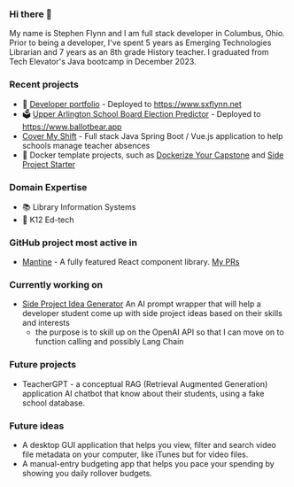 ### Hi there 👋

My name is Stephen Flynn and I am  full stack developer in Columbus, Ohio. Prior to being a developer, I've spent 5 years as Emerging Technologies Librarian and 7 years as an 8th grade History teacher. I graduated from Tech Elevator's Java bootcamp in December 2023.

### Recent projects
 - 🚀 [Developer portfolio](https://github.com/sxflynn/portfolio) - Deployed to https://www.sxflynn.net
 - 🗳️ [Upper Arlington School Board Election Predictor](https://github.com/sxflynn/electionsim) - Deployed to https://www.ballotbear.app
 - [Cover My Shift](https://github.com/sxflynn/covermyshift) - Full stack Java Spring Boot / Vue.js application to help schools manage teacher absences
 - 🐋 Docker template projects, such as [Dockerize Your Capstone](https://github.com/sxflynn/dockerizeyourcapstone) and [Side Project Starter](https://github.com/sxflynn/sideprojectstarter)

### Domain Expertise
 - 📚 Library Information Systems
 - 🏫 K12 Ed-tech

### GitHub project most active in
 - [Mantine](https://github.com/mantinedev/mantine) - A fully featured React component library. [My PRs](https://github.com/mantinedev/mantine/pulls/sxflynn)

### Currently working on
 - [Side Project Idea Generator](https://github.com/sxflynn/SideprojectIdeaGenerator) An AI prompt wrapper that will help a developer student come up with side project ideas based on their skills and interests
    - the purpose is to skill up on the OpenAI API so that I can move on to function calling and possibly Lang Chain

### Future projects
 - TeacherGPT - a conceptual RAG (Retrieval Augmented Generation) application AI chatbot that know about their students, using a fake school database.

### Future ideas
 - A desktop GUI application that helps you view, filter and search video file metadata on your computer, like iTunes but for video files.
 - A manual-entry budgeting app that helps you pace your spending by showing you daily rollover budgets.
